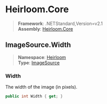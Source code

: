 # Heirloom.Core

> **Framework**: .NETStandard,Version=v2.1  
> **Assembly**: [Heirloom.Core][0]  

## ImageSource.Width

> **Namespace**: [Heirloom][0]  
> **Type**: [ImageSource][1]  

### Width

The width of the image (in pixels).

```cs
public int Width { get; }
```

[0]: ../../../Heirloom.Core.md
[1]: ../ImageSource.md
